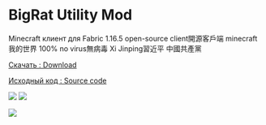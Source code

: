 # BigRat Utility Mod
Minecraft клиент для Fabric 1.16.5 open-source client開源客戶端 minecraft我的世界 100% no virus無病毒 Xi Jinping習近平 中國共產黨

[Скачать : Download](https://github.com/ZimnyCat/BigRat/releases/download/v7.1/bigrat-v7.1.jar)

[Исходный код : Source code](https://github.com/ZimnyCat/BigRat)

![](https://img.shields.io/github/downloads/ZimnyCat/BigRat/total)
![](https://img.shields.io/badge/kosher-100%25-brightgreen)

![](https://bigrat.site/bigrat.png)
